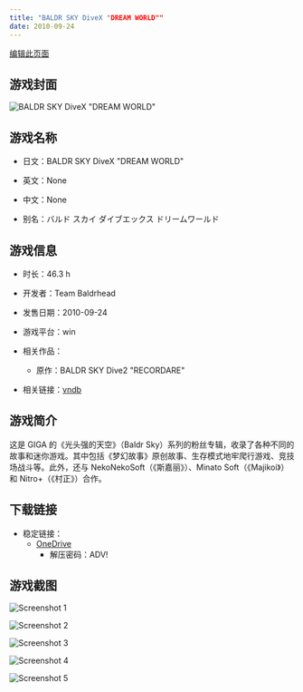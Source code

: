 ```yaml
---
title: "BALDR SKY DiveX "DREAM WORLD""
date: 2010-09-24
---
```

[编辑此页面](https://github.com/ACG-3/ADV3-source/blob/main/source/_posts/games/BALDRSKY%20DiveX%20DREAM%20WORLD.md)

## 游戏封面

![BALDR SKY DiveX "DREAM WORLD"](https://pan.timero.xyz/d/onedrive/img_lib_001/BALDRSKY%20DiveX%20DREAM%20WORLD_cover.avif)


## 游戏名称

- 日文：BALDR SKY DiveX "DREAM WORLD"
- 英文：None
- 中文：None

- 别名：バルド スカイ ダイブエックス ドリームワールド


## 游戏信息

- 时长：46.3 h
- 开发者：Team Baldrhead
- 发售日期：2010-09-24
- 游戏平台：win
- 相关作品：
   - 原作：BALDR SKY Dive2 "RECORDARE"

- 相关链接：[vndb](https://vndb.org/v3970)


## 游戏简介

这是 GIGA 的《光头强的天空》（Baldr Sky）系列的粉丝专辑，收录了各种不同的故事和迷你游戏。其中包括《梦幻故事》原创故事、生存模式地牢爬行游戏、竞技场战斗等。此外，还与 NekoNekoSoft（《斯嘉丽》）、Minato Soft（《Majikoi》）和 Nitro+（《村正》）合作。




## 下载链接


- 稳定链接：
    - [OneDrive](https://pan.timero.xyz/onedrive/adv_lib_001/BALDRSKY%20DiveX%20DREAM%20WORLD)
        - 解压密码：ADV!


## 游戏截图


![Screenshot 1](https://pan.timero.xyz/d/onedrive/img_lib_001/BALDRSKY%20DiveX%20DREAM%20WORLD_Screenshot_1.avif)

![Screenshot 2](https://pan.timero.xyz/d/onedrive/img_lib_001/BALDRSKY%20DiveX%20DREAM%20WORLD_Screenshot_2.avif)

![Screenshot 3](https://pan.timero.xyz/d/onedrive/img_lib_001/BALDRSKY%20DiveX%20DREAM%20WORLD_Screenshot_3.avif)

![Screenshot 4](https://pan.timero.xyz/d/onedrive/img_lib_001/BALDRSKY%20DiveX%20DREAM%20WORLD_Screenshot_4.avif)

![Screenshot 5](https://pan.timero.xyz/d/onedrive/img_lib_001/BALDRSKY%20DiveX%20DREAM%20WORLD_Screenshot_5.avif)


